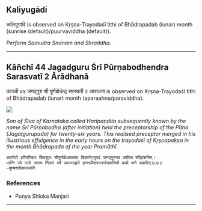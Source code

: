 ## Kaliyugādi
कलियुगादि is observed on Kṛṣṇa-Trayodaśī tithi of Bhādrapadaḥ (lunar) month (sunrise (default)/puurvaviddha (default)).

_Perform Samudra Snanam and Shraddha._

---
## Kāñchī 44 Jagadguru Śrī Pūrṇabodhendra Sarasvatī 2 Ārādhanā
काञ्ची ४४ जगद्गुरु श्री पूर्णबोधेन्द्र सरस्वती २ आराधना is observed on Kṛṣṇa-Trayodaśī tithi of Bhādrapadaḥ (lunar) month (aparaahna/paraviddha).

![](https://github.com/sanskrit-coders/jyotisha/blob/master/jyotisha/panchangam/temporal/festival/images/kanchi-jagadgurus/jagadguru-44.jpg)

_Son of Śiva of Karnataka called Haripaṇḍita subsequently known by the name Śrī Pūrṇabodha (after initiation) held the preceptorship of the Pīṭha (Jagatgurupada) for twenty-six years. This realised preceptor merged in his illustrious effulgence in the early hours on the trayodaśī of Kṛṣṇapakṣa in the month Bhādrapada of the year Pramāthī._

```
कार्णाटो हरिपण्डितः शिवसुतः श्रीपूर्णबोधाख्यया बिभ्राणोऽनुपदं जगद्गुरुपदं वर्षांश्च षड्विंशतिम्।
धाम्नि स्वे परमे जगाम निलयं वर्षे प्रमाथ्याह्वये कृष्णप्रौष्ठपदत्रयोदशतिथौ ब्राह्मे क्षणे ब्रह्मवित्॥८७॥
—पुण्यश्लोकमञ्जरी
```
### References
* Punya Shloka Manjari


---

